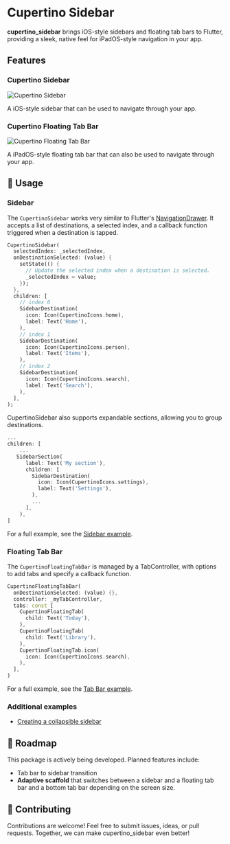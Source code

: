 # Cupertino Sidebar

**cupertino_sidebar** brings iOS-style sidebars and floating tab bars to Flutter, providing a sleek, native feel for iPadOS-style navigation in your app.

## Features

### Cupertino Sidebar

![Cupertino Sidebar](https://github.com/RoundedInfinity/cupertino_sidebar/blob/main/art/sidebar_demo.gif?raw=true)

A iOS-style sidebar that can be used to navigate through your app.

### Cupertino Floating Tab Bar

![Cupertino Floating Tab Bar](https://github.com/RoundedInfinity/cupertino_sidebar/blob/main/art/tabbar.gif?raw=true)

A iPadOS-style floating tab bar that can also be used to navigate through your app.

## 📖 Usage

### Sidebar

The `CupertinoSidebar` works very similar to Flutter's  [NavigationDrawer]([https://](https://api.flutter.dev/flutter/material/NavigationDrawer-class.html)).  It accepts a list of destinations, a selected index, and a callback function triggered when a destination is tapped.

```dart
CupertinoSidebar(
  selectedIndex: _selectedIndex,
  onDestinationSelected: (value) {
    setState(() {
      // Update the selected index when a destination is selected.
      _selectedIndex = value;
    });
  },
  children: [
    // index 0
    SidebarDestination(
      icon: Icon(CupertinoIcons.home),
      label: Text('Home'),
    ),
    // index 1
    SidebarDestination(
      icon: Icon(CupertinoIcons.person),
      label: Text('Items'),
    ),
    // index 2
    SidebarDestination(
      icon: Icon(CupertinoIcons.search),
      label: Text('Search'),
    ),
  ],
);
```

CupertinoSidebar also supports expandable sections, allowing you to group destinations.

```dart
...
children: [
    ...
   SidebarSection(
      label: Text('My section'),
      children: [
        SidebarDestination(
          icon: Icon(CupertinoIcons.settings),
          label: Text('Settings'),
        ),
        ...
      ],
    ),
]
```

For a full example, see the [Sidebar example](https://github.com/RoundedInfinity/cupertino_sidebar/blob/main/example/lib/main.dart).

### Floating Tab Bar

The `CupertinoFloatingTabBar` is managed by a TabController, with options to add tabs and specify a callback function.

```dart
CupertinoFloatingTabBar(
  onDestinationSelected: (value) {},
  controller: _myTabController,
  tabs: const [
    CupertinoFloatingTab(
      child: Text('Today'),
    ),
    CupertinoFloatingTab(
      child: Text('Library'),
    ),
    CupertinoFloatingTab.icon(
      icon: Icon(CupertinoIcons.search),
    ),
  ],
)
```

For a full example, see the [Tab Bar example](https://github.com/RoundedInfinity/cupertino_sidebar/blob/main/example/lib/tab_bar_example.dart).

### Additional examples

- [Creating a collapsible sidebar](https://github.com/RoundedInfinity/cupertino_sidebar/blob/main/example/lib/collapsible_side_bar.dart)

## 📅 Roadmap

This package is actively being developed. Planned features include:

- Tab bar to sidebar transition
- **Adaptive scaffold** that switches between a sidebar and a floating tab bar and a bottom tab bar depending on the screen size.

## 🤝 Contributing

Contributions are welcome! Feel free to submit issues, ideas, or pull requests. Together, we can make cupertino_sidebar even better!